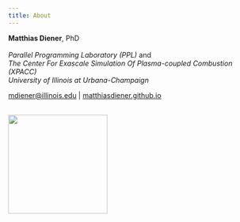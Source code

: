 ```yaml
---
title: About
---
```


**Matthias Diener**,
PhD<br><br>
*Parallel Programming Laboratory (PPL)* and<br>
*The Center For Exascale Simulation Of Plasma-coupled Combustion (XPACC)* <br>
*University of Illinois at Urbana-Champaign*<br>

<a href="mailto:mdiener@illinois.edu">mdiener@illinois.edu</a> \| <a href="https://matthiasdiener.github.io">matthiasdiener.github.io</a> <br>

<br>

<img src="https://charm.cs.illinois.edu/images/header_ppllogo.png" width="200px">
<!-- <img src="http://illinois.edu/assets/img/branding/wordmark_vertical.png" width="200px"> -->

<!-- QR code -->
<!-- TU Berlin pic -->
<!-- UFRGS pic -->
